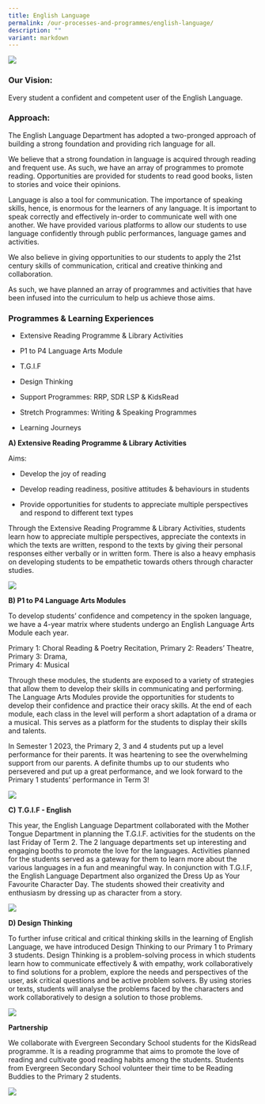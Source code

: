 ```yaml
---
title: English Language
permalink: /our-processes-and-programmes/english-language/
description: ""
variant: markdown
---
```

![](/images/Department%20Main%20Photos/img_3319.JPG)

### Our Vision:

Every student a confident and competent user of the English Language.



### Approach:

The English Language Department has adopted a two-pronged approach of building a strong foundation and providing rich language for all.

We believe that a strong foundation in language is acquired through reading and frequent use. As such, we have an array of programmes to promote reading. Opportunities are provided for students to read good books, listen to stories and voice their opinions.

Language is also a tool for communication. The importance of speaking skills, hence, is enormous for the learners of any language. It is important to speak correctly and effectively in-order to communicate well with one another. We have provided various platforms to allow our students to use language confidently through public performances, language games and activities. 

We also believe in giving opportunities to our students to apply the 21st century skills of communication, critical and creative thinking and collaboration. 

As such, we have planned an array of programmes and activities that have been infused into the curriculum to help us achieve those aims. 

### Programmes &amp; Learning Experiences 

*	Extensive Reading Programme &amp; Library Activities 

*	P1 to P4 Language Arts Module 
*	T.G.I.F 
*	Design Thinking 
*	Support Programmes: RRP, SDR LSP &amp; KidsRead 
*	Stretch Programmes: Writing &amp; Speaking Programmes
*	Learning Journeys

**A)	Extensive Reading Programme &amp; Library Activities**

Aims: 

*	Develop the joy of reading

*	Develop reading readiness, positive attitudes &amp; behaviours in students

* Provide opportunities for students to appreciate multiple perspectives and respond to different text types


Through the Extensive Reading Programme &amp; Library Activities, students learn how to appreciate multiple perspectives, appreciate the contexts in which the texts are written, respond to the texts by giving their personal responses either verbally or in written form. There is also a heavy emphasis on developing students to be empathetic towards others through character studies. 

![](/images/Department%20Photos/English/english%20language%201.jpg)

**B) P1 to P4 Language Arts Modules**

To develop students’ confidence and competency in the spoken language, we have a 4-year matrix where students undergo an English Language Arts Module each year.

Primary 1: Choral Reading &amp; Poetry Recitation, Primary 2: Readers’ Theatre, <br>
Primary 3: Drama, <br>
Primary 4: Musical 

Through these modules, the students are exposed to a variety of strategies that allow them to develop their skills in communicating and performing. The Language Arts Modules provide the opportunities for students to develop their confidence and practice their oracy skills. At the end of each module, each class in the level will perform a short adaptation of a drama or a musical. This serves as a platform for the students to display their skills and talents. 

In Semester 1 2023, the Primary 2, 3 and 4 students put up a level performance for their parents. It was heartening to see the overwhelming support from our parents. A definite thumbs up to our students who persevered and put up a great performance, and we look forward to the Primary 1 students’ performance in Term 3!

![](/images/Department%20Photos/English/english%20language%205.jpg)

**C) T.G.I.F - English**

This year, the English Language Department collaborated with the Mother Tongue Department in planning the T.G.I.F. activities for the students on the last Friday of Term 2. The 2 language departments set up interesting and engaging booths to promote the love for the languages. Activities planned for the students served as a gateway for them to learn more about the various languages in a fun and meaningful way. In conjunction with T.G.I.F, the English Language Department also organized the Dress Up as Your Favourite Character Day. The students showed their creativity and enthusiasm by dressing up as character from a story. 

![](/images/Department%20Photos/English/english%20language%202.jpg)

**D)  Design Thinking**

To further infuse critical and critical thinking skills in the learning of English Language, we have introduced Design Thinking to our Primary 1 to Primary 3 students. Design Thinking is a problem-solving process in which students learn how to communicate effectively &amp; with empathy, work collaboratively to find solutions for a problem, explore the needs and perspectives of the user, ask critical questions and be active problem solvers. By using stories or texts, students will analyse the problems faced by the characters and work collaboratively to design a solution to those problems. 

![](/images/Department%20Photos/English/english%20language%203.jpg)

**Partnership**

We collaborate with Evergreen Secondary School students for the KidsRead programme. It is a reading programme that aims to promote the love of reading and cultivate good reading habits among the students. Students from Evergreen Secondary School volunteer their time to be Reading Buddies to the Primary 2 students.

![](/images/Department%20Photos/English/english%20language%204.jpg)